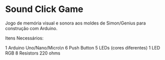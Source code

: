 # Sound Click Game

Jogo de memória visual e sonora aos moldes de Simon/Genius para construção com Arduino.

Itens Necessários:

1 Arduino Uno/Nano/Micro\n
6 Push Button
5 LEDs (cores diferentes)
1 LED RGB
8 Resistors 220 ohms
